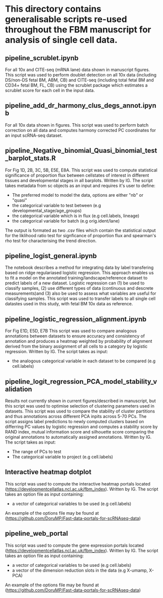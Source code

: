 # This directory contains generalisable scripts re-used throughout the FBM manuscript for analysis of single cell data.

## pipeline_scrublet.ipynb
For all 10x and CITE-seq (mRNA lane) data shown in manuscript figures.
This script was used to perform doublet detection on all 10x data (including DS/non-DS fetal BM, ABM, CB) and CITE-seq (including total fetal BM and CD34+ fetal BM, FL, CB) using the scrublet package which estimates a scrublet score for each cell in the input data.

## pipeline_add_dr_harmony_clus_degs_annot.ipynb
For all 10x data shown in figures.
This script was used to perform batch correction on all data and computes harmony corrected PC coordinates for an input scRNA-seq dataset.

## pipeline_Negative_binomial_Quasi_binomial_test_barplot_stats.R
For Fig 1D, 2B, 3C, 5B, E5E, E8A.
This script was used to compute statistical significance of proportion flux between cellstates of interest in different tissues and developmental stages in all barplots. Written by IG.
The script takes metadata from sc objects as an input and requires it's user to define:
- The preferred model to model the data, options are either "nb" or "quasi" 
- the categorical variable to test between (e.g developmental_stage/age_groups)
- the categorical variable which is in flux (e.g cell.labels, lineage)
- the categorical variable for batch (e.g orig.ident/lane)

The output is formated as two .csv files which contain the statistical output for the liklihood ratio test for signficance of proportion flux and spearman's rho test for characterising the trend direction. 

## pipeline_logist_general.ipynb
The notebook describes a method for integrating data by label transfering based on ridge regulariased logistic regression. This approach enables us to fit a model on the annotated training/landscape/reference dataset to predict labels of a new dataset. Logistic regression can (1) be used to classify samples, (2) use different types of data (continuous and descrete measurements)and (3) also be used to assess what variables are useful for classifying samples. 
This script was used to transfer labels to all single cell datastes used in this study, with fetal BM 10x data as reference. 

## pipeline_logistic_regression_alignment.ipynb
For Fig E1D, E5D, E7B
This script was used to compare analogous annotations between datasets to ensure accuracy and consistency of annotation and produces a heatmap weighted by probability of alignment derived from the binary assignment of all cells to a category by logistic regression. Written by IG.
The script takes as input:
- the analogous categorical variable in each dataset to be compared (e.g cell.labels)

## pipeline_logit_regression_PCA_model_stability_validation
Results not currently shown in current figures/described in manuscript, but this script was used to optimise selection of clustering parameters used in datasets. 
This script was used to compare the stability of cluster partitions and thus annotations across different PCA inpits across 5-70 PCs. The script assigns label predictions to newly computed clusters based on differring PC values by logistic regression and computes a stability score by RAND index, mutual information score and silhouette score comparing the original annotations to automatically assigned annotations. Written by IG.
The script takes as input:
- The range of PCs to test
- The categorical variable to project (e.g cell.labels)

## Interactive heatmap dotplot
This script was used to compute the interactive heatmap portals located (https://developmentcellatlas.ncl.ac.uk/fbm_index). Written by IG.
The script takes an option file as input containing:
- a vector of categorical variables to be used (e.g cell.labels)

An example of the options file may be found at (https://github.com/DoruMP/Fast-data-portals-for-scRNAseq-data)

## pipeline_web_portal
This script was used to compute the gene expression portals located (https://developmentcellatlas.ncl.ac.uk/fbm_index). Written by IG.
The script takes an option file as input containing:
- a vector of categorical variables to be used (e.g cell.labels)
- a vector of the dimension reduction slots in the data (e.g X-umamp, X-PCA)

An example of the options file may be found at (https://github.com/DoruMP/Fast-data-portals-for-scRNAseq-data)
